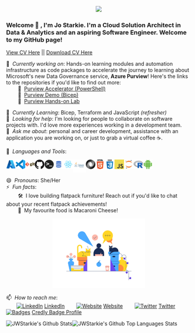  <div align="center"><img src="https://images.unsplash.com/photo-1566837945700-30057527ade0?ixlib=rb-1.2.1&ixid=MnwxMjA3fDB8MHxwaG90by1wYWdlfHx8fGVufDB8fHx8&auto=format&fit=crop&w=750&h=320&q=80"/></div>
 
<!-- ![GitHub Views](https://komarev.com/ghpvc/?username=JWStarkie&label=Views&color=ff69b4&style=flat&label=Profile+Views) -->

### Welcome 👋 , I'm Jo Starkie. I'm a Cloud Solution Architect in Data & Analytics and an aspiring Software Engineer. Welcome to my GitHub page! <br>
 
[View CV Here](https://drive.google.com/file/d/1DotjF44FbJjv9tDs78J0DqmCZ04eNxWQ/view) || [Download CV Here](https://github.com/JWStarkie/JWStarkie/raw/main/Jo%20Starkie%20-%20CV_2021.pdf)
 
🔭 &nbsp;*Currently working on*: Hands-on learning modules and automation infrastructure as code packages to accelerate the journey to learning about Microsoft's new Data Governance service, **Azure Purview**! Here's the links to the repositories if you'd like to find out more: <br>
&emsp;&emsp; 🚀 &nbsp;[Purview Accelerator (PowerShell)](https://github.com/JWStarkie/PurviewAccelerator)<br>
&emsp;&emsp; 🌠 &nbsp;[Purview Demo (Bicep)](https://github.com/tayganr/purviewdemo)<br>
&emsp;&emsp; 💭 &nbsp;[Purview Hands-on Lab](https://github.com/tayganr/purviewlab)<br>
 
🌱 &nbsp;*Currently Learning*: Bicep, Terraform and JavaScript _(refresher)_<br>
🤔 &nbsp;*Looking for help*: I'm looking for people to collaborate on software projects with. I'd love more experiences working in a development team.<br>
💬 &nbsp;*Ask me about*: personal and career development, assistance with an application you are working on, or just to grab a virtual coffee :coffee:. <br>
 
💾 &nbsp;*Languages and Tools*:

<img align="left" alt="Azure" width="26px" src="https://raw.githubusercontent.com/github/explore/eaef8552d8b082ffafe2bfc8a5023d47da904aac/topics/azure/azure.png" />
<img align="left" alt="Visual Studio Code" width="26px" src="https://raw.githubusercontent.com/github/explore/80688e429a7d4ef2fca1e82350fe8e3517d3494d/topics/visual-studio-code/visual-studio-code.png" />
<img align="left" alt="Git" width="26px" src="https://raw.githubusercontent.com/github/explore/80688e429a7d4ef2fca1e82350fe8e3517d3494d/topics/git/git.png" />
<img align="left" alt="GitHub" width="26px" src="https://raw.githubusercontent.com/github/explore/78df643247d429f6cc873026c0622819ad797942/topics/github/github.png" />
<img align="left" alt="PowerShell" width="26px" src="https://raw.githubusercontent.com/github/explore/80688e429a7d4ef2fca1e82350fe8e3517d3494d/topics/terminal/terminal.png" />
<img align="left" alt="SQL" width="26px" src="https://raw.githubusercontent.com/github/explore/80688e429a7d4ef2fca1e82350fe8e3517d3494d/topics/sql/sql.png" />
<img align="left" alt="React" width="26px" src="https://raw.githubusercontent.com/github/explore/80688e429a7d4ef2fca1e82350fe8e3517d3494d/topics/react/react.png" />
<img align="left" alt="Java" height="35px" src="https://raw.githubusercontent.com/github/explore/80688e429a7d4ef2fca1e82350fe8e3517d3494d/topics/java/java.png" />
<img align="left" alt="JSON" width="26px" src="https://raw.githubusercontent.com/github/explore/80688e429a7d4ef2fca1e82350fe8e3517d3494d/topics/json/json.png" />
<img align="left" alt="HTML5" width="26px" src="https://raw.githubusercontent.com/github/explore/80688e429a7d4ef2fca1e82350fe8e3517d3494d/topics/html/html.png" />
<img align="left" alt="CSS" width="26px" src="https://raw.githubusercontent.com/github/explore/80688e429a7d4ef2fca1e82350fe8e3517d3494d/topics/css/css.png" />
<img align="left" alt="JavaScript" width="26px" src="https://raw.githubusercontent.com/github/explore/80688e429a7d4ef2fca1e82350fe8e3517d3494d/topics/javascript/javascript.png" />
<img align="left" alt="Jupiter Notebook" width="26px" src="https://raw.githubusercontent.com/github/explore/80688e429a7d4ef2fca1e82350fe8e3517d3494d/topics/jupyter-notebook/jupyter-notebook.png" />
<img align="left" alt="R" width="26px" src="https://raw.githubusercontent.com/github/explore/80688e429a7d4ef2fca1e82350fe8e3517d3494d/topics/r/r.png" />
<img align="left" alt="Android" width="26px" src="https://raw.githubusercontent.com/github/explore/80688e429a7d4ef2fca1e82350fe8e3517d3494d/topics/android/android.png" />

<br> <br>

😄 &nbsp;*Pronouns*: She/Her <br>
⚡ &nbsp;*Fun facts*:<br>
&emsp;&emsp; 🛠️ &nbsp;I love building flatpack furniture! Reach out if you'd like to chat about your recent flatpack achievements!<br>
&emsp;&emsp; 🧀 &nbsp;My favourite food is Macaroni Cheese! <br>

 <div align="center"><img src="./wfh-animation.gif" alt="Jo's GIF" width="50%" height="50%"></div>

📫 &nbsp;*How to reach me*: <br>
&emsp;&emsp;[<img alt="LinkedIn" width="24px" src="https://cdn.worldvectorlogo.com/logos/linkedin-icon-1.svg" />](https://www.linkedin.com/in/jostarkie/)
[LinkedIn](https://www.linkedin.com/in/jostarkie/)
&emsp;&emsp;[<img alt="Website" width="24px" src="https://image.flaticon.com/icons/png/512/814/814513.png" />](jwstarkie.github.io)
[Website](jwstarkie.github.io)
&emsp;&emsp;[<img alt="Twitter" width="24px" src="https://cdn.worldvectorlogo.com/logos/twitter-6.svg" />](https://twitter.com/j0_c0des)
[Twitter](https://twitter.com/j0_c0des)
&emsp;&emsp;[<img alt="Badges" width="24px" src="https://cdn.worldvectorlogo.com/logos/twitter-verified-badge.svg" />](https://www.credly.com/users/jo-starkie/badges)
[Credly Badge Profile](https://www.credly.com/users/jo-starkie/badges)

<img align="left" alt="JWStarkie's Github Stats" src="https://github-readme-stats.vercel.app/api?username=JWStarkie&count_private=true&show_icons=true&hide_border=true&theme=buefy" />

<img alt="JWStarkie's Github Top Languages Stats" src="https://github-readme-stats.vercel.app/api/top-langs/?username=JWStarkie&count_private=true&show_icons=true&hide_border=true&theme=buefy&layout=compact" />
